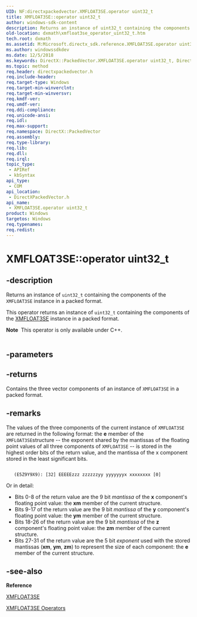 ```yaml
---
UID: NF:directxpackedvector.XMFLOAT3SE.operator uint32_t
title: XMFLOAT3SE::operator uint32_t
author: windows-sdk-content
description: Returns an instance of uint32_t containing the components of the XMFLOAT3SE instance in a packed format.
old-location: dxmath\xmfloat3se_operator_uint32_t.htm
tech.root: dxmath
ms.assetid: M:Microsoft.directx_sdk.reference.XMFLOAT3SE.operator uint32_t
ms.author: windowssdkdev
ms.date: 12/5/2018
ms.keywords: DirectX::PackedVector.XMFLOAT3SE.operator uint32_t, DirectX::PackedVector::XMFLOAT3SE::operator uint32_t, XMFLOAT3SE structure [DirectX Math Support APIs],operator uint32_t method, XMFLOAT3SE.operator uint32_t, XMFLOAT3SE::operator uint32_t, dxmath.xmfloat3se_operator_uint32_t, operator uint32_t, operator uint32_t method [DirectX Math Support APIs], operator uint32_t method [DirectX Math Support APIs],XMFLOAT3SE structure
ms.topic: method
req.header: directxpackedvector.h
req.include-header: 
req.target-type: Windows
req.target-min-winverclnt: 
req.target-min-winversvr: 
req.kmdf-ver: 
req.umdf-ver: 
req.ddi-compliance: 
req.unicode-ansi: 
req.idl: 
req.max-support: 
req.namespace: DirectX::PackedVector
req.assembly: 
req.type-library: 
req.lib: 
req.dll: 
req.irql: 
topic_type:
 - APIRef
 - kbSyntax
api_type:
 - COM
api_location:
 - DirectXPackedVector.h
api_name:
 - XMFLOAT3SE.operator uint32_t
product: Windows
targetos: Windows
req.typenames: 
req.redist: 
---
```


# XMFLOAT3SE::operator uint32_t


## -description


Returns an instance of <code>uint32_t</code> containing the components of the
<code>XMFLOAT3SE</code> instance in a packed format.

This operator returns an instance of <code>uint32_t</code> containing the components of the
    <a href="https://msdn.microsoft.com/en-us/library/Ee419489(v=VS.85).aspx">XMFLOAT3SE</a> instance in a packed format.

<div class="alert"><b>Note</b>  This operator is only available under C++.</div><div> </div>

## -parameters






## -returns



Contains the three vector components of an instance of  <code>XMFLOAT3SE</code> in a packed format.
      




## -remarks



The values of the three components of the current instance of <code>XMFLOAT3SE</code> are
	returned in the following format: the <b>e</b> member of the <code>XMFLOAT3SE</code>structure -- the exponent shared by the mantissas of the floating point values of all
	three components of <code>XMFLOAT3SE</code> -- is stored in the highest order bits of the
	return value, and the mantissa of the x component stored in the least significant bits.
 


```

   (E5Z9Y9X9): [32] EEEEEzzz zzzzzzyy yyyyyyyx xxxxxxxx [0]

```


Or in detail:


<ul>
<li>
Bits 0-8 of the return value are the 9 bit <i>mantissa</i> of the
	       <b>x</b> component's floating point value: the <b>xm</b> member of the current structure.
	    

</li>
<li>
Bits 9-17 of the return value are the 9 bit <i>mantissa</i> of the
	       <b>y</b> component's floating point value: the <b>ym</b> member of the current structure.
	    

</li>
<li>
Bits 18-26 of the return value are the 9 bit <i>mantissa</i> of the
	       <b>z</b> component's floating point value: the <b>zm</b> member of the current structure.
	    

</li>
<li>
Bits 27-31 of the return value are the 5 bit <i>exponent</i> used
		with the stored mantissas (<b>xm</b>, <b>ym</b>,
		<b>zm</b>) to represent the size of each component: the <b>e</b> member of the current structure.
	    

</li>
</ul>



## -see-also




<b>Reference</b>



<a href="https://msdn.microsoft.com/en-us/library/Ee419489(v=VS.85).aspx">XMFLOAT3SE</a>



<a href="https://msdn.microsoft.com/en-us/library/Ee415287(v=VS.85).aspx">XMFLOAT3SE Operators</a>
 

 

